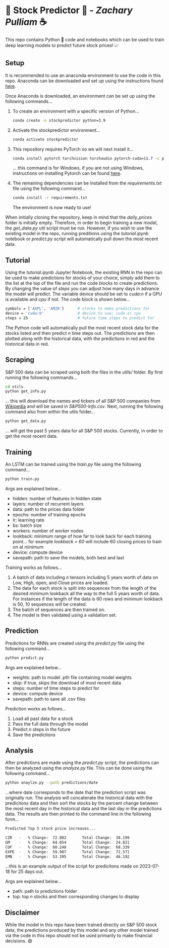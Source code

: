 # 💸 **Stock Predictor** 💸 - *Zachary Pulliam* ☕

This repo contains Python 🐍 code and notebooks which can be used to train deep learning models to predict future stock prices! 📈

## Setup

It is recommended to use an anaconda environment to use the code in this repo. Anaconda can be downloaded and set up using the instructions found [here](https://docs.conda.io/projects/conda/en/latest/user-guide/install/windows.html).

Once Anaconda is downloaded, an environment can be set up using the following commands...

1. To create an environment with a specific version of Python...

    ```bash
    conda create -n stockpredictor python=3.9
    ```

2. Activate the stockpredictor environment...

    ```bash
    conda activate stockpredictor
    ```

3. This repository requires PyTorch so we will next install it...

    ```bash
    conda install pytorch torchvision torchaudio pytorch-cuda=11.7 -c pytorch -c nvidia
    ```

    ... this command is for Windows, if you are not using Windows, instructions on installing Pytorch can be found [here](https://pytorch.org/get-started/locally/).

4. The remaining dependencies can be installed from the *requirements.txt* file using the following command...

    ```bash
    conda install -r requirements.txt
    ```

    The environment is now ready to use!

When initially cloning the repository, keep in mind that the *daily_prices* folder is initially empty. Therefore, in order to begin training a new model, the *get_data.py* util script must be run. However, if you wish to use the existing model in the repo, running preditions using the *tutorial.ipynb* notebook or *predict.py* script will automatically pull down the most recent data.

## Tutorial

Using the *tutorial.ipynb* Jupyter Notebook, the existing RNN in the repo can be used to make predictions for stocks of your choice, simply add them to the list at the top of the file and run the code blocks to create predictions. By changing the value of *steps* you can adjust how many days in advance the model will predict. The variable device should be set to *cuda:n* if a GPU is available and *cpu* if not. The code block is shown below...

```bash
symbols = ['AAPL', 'AMZN']      # stocks to make predictions for
device = 'cuda:0'               # device to use; cuda or cpu
steps = 25                      # future time steps to predict for
```

The Python code will automatically pull the most recent stock data for the stocks listed and then predict *n* time steps out. The predictions are then plotted along with the historical data, with the predictions in red and the historical data in red.

## Scraping

S&P 500 data can be scraped using both the files in the *utils/* folder. By first running the following commands...

```bash
cd utils
python get_info.py
```

... this will download the names and tickers of all S&P 500 companies from [Wikipedia](https://en.wikipedia.org/wiki/List_of_S%26P_500_companies) and will be saved in *S&P500-Info.csv*. Next, running the following command also from within the utils folder...

```bash
python get_data.py
```

... will get the past 5 years data for all S&P 500 stocks. Currently, in order to get the most recent data.

## Training

An LSTM can be trained using the *train.py* file using the following command...

```bash
python train.py
```

Args are explained below...

- hidden: number of features in hidden state
- layers: number of recurrent layers
- data: path to the prices data folder
- epochs: number of training epochs
- lr: learning rate
- bs: batch size
- workers: number of worker nodes
- lookback: minimum range of how far to look back for each training point... for example *lookback = 60* will include 60 closing prices to train on at minimum
- device: compute device
- savepath: path to save the models, both best and last

Training works as follows...

1. A batch of data including *n* tensors including 5 years worth of data on Low, High, open, and Close prices are loaded.
2. The data for each stock is split into sequences from the length of the desired minimum lookback all the way to the full 5 years worth of data. For instances if the length of the data is 60 rows and minimum lookback is 50, 10 sequences will be created.
3. The batch of sequences are then trained on.
4. The model is then validated using a validation set.

## Prediction

Predictions for RNNs are created using the *predict.py* file using the following command...

```bash
python predict.py
```

Args are explained below...

- weights: path to model .pth file containing model weights
- skip: if true, skips the download of most recent data
- steps: number of time steps to predict for
- device: compute device
- savepath: path to save all .csv files

Prediction works as follows...

1. Load all past data for a stock
2. Pass the full data through the model
3. Predict *n* steps in the future
4. Save the predictions

## Analysis

After predictions are made using the *predict.py* script, the predictions can then be analyzed using the *analyze.py* file. This can be done using the following command...

```bash
python anaylze.py --path predictions/date
```

...where date corresponds to the date that the prediction script was originally run. The analysis will concatenate the historical data with the predicitons data and then sort the stocks by the percent change between the most recent day in the historical data and the last day in the predictions data. The results are then printed to the command line in the following form...

```bash
Predicted Top 5 stock price increases...

CZR   -   % Change:  72.802       Total Change:  38.199
GM    -   % Change:  64.054       Total Change:  24.821
COF   -   % Change:  60.248       Total Change:  68.339
EXPE  -   % Change:  59.907       Total Change:  72.571
EMN   -   % Change:  53.395       Total Change:  46.192
```

...this is an example output of the script for predicitons made on 2023-07-18 for 25 days out.

Args are explained below...

- path: path to predictions folder
- top: top *n* stocks and their corresponding changes to display

## Disclaimer

While the model in this repo have been trained directly on S&P 500 stock data, the predictions produced by this model and any other model trained via the code in this repo should not be used primarily to make financial decisions. 😄
